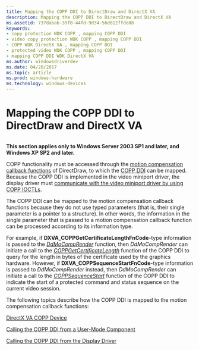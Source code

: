 ```yaml
---
title: Mapping the COPP DDI to DirectDraw and DirectX VA
description: Mapping the COPP DDI to DirectDraw and DirectX VA
ms.assetid: 737dabab-39f0-44fd-9d34-56d812ffde88
keywords:
- copy protection WDK COPP , mapping COPP DDI
- video copy protection WDK COPP , mapping COPP DDI
- COPP WDK DirectX VA , mapping COPP DDI
- protected video WDK COPP , mapping COPP DDI
- mapping COPP DDI WDK DirectX VA
ms.author: windowsdriverdev
ms.date: 04/20/2017
ms.topic: article
ms.prod: windows-hardware
ms.technology: windows-devices
---
```


# Mapping the COPP DDI to DirectDraw and DirectX VA


## <span id="ddk_mapping_the_copp_ddi_to_directdraw_and_directx_va_gg"></span><span id="DDK_MAPPING_THE_COPP_DDI_TO_DIRECTDRAW_AND_DIRECTX_VA_GG"></span>


**This section applies only to Windows Server 2003 SP1 and later, and Windows XP SP2 and later.**

COPP functionality must be accessed through the [motion compensation callback functions](motion-compensation-callbacks.md) of DirectDraw, to which the [COPP DDI](https://msdn.microsoft.com/library/windows/hardware/ff540449) can be mapped. Because the COPP DDI is implemented in the video miniport driver, the display driver must [communicate with the video miniport driver by using COPP IOCTLs](communicating-ioctls-to-the-video-miniport-driver.md).

The COPP DDI can be mapped to the motion compensation callback functions because they do not use typed parameters (that is, their single parameter is a pointer to a structure). In other words, the information in the single parameter that is passed to a motion compensation callback function can be processed according to its information type.

For example, if **DXVA\_COPPGetCertificateLengthFnCode**-type information is passed to the [*DdMoCompRender*](https://msdn.microsoft.com/library/windows/hardware/ff550248) function, then *DdMoCompRender* can initiate a call to the [*COPPGetCertificateLength*](https://msdn.microsoft.com/library/windows/hardware/ff539644) function of the COPP DDI to query for the length in bytes of the certificate used by the graphics hardware. However, if **DXVA\_COPPSequenceStartFnCode**-type information is passed to *DdMoCompRender* instead, then *DdMoCompRender* can initiate a call to the [*COPPSequenceStart*](https://msdn.microsoft.com/library/windows/hardware/ff540421) function of the COPP DDI to indicate the start of a protected command and status sequence on the current video session.

The following topics describe how the COPP DDI is mapped to the motion compensation callback functions:

[DirectX VA COPP Device](directx-va-copp-device.md)

[Calling the COPP DDI from a User-Mode Component](calling-the-copp-ddi-from-a-user-mode-component.md)

[Calling the COPP DDI from the Display Driver](calling-the-copp-ddi-from-the-display-driver.md)

 

 





